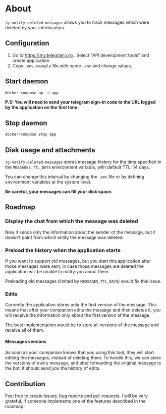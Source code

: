 # About

`tg-notify-deleted-messages` allows you to track messages which were deleted by
your interlocutors.

## Configuration

1. Go to <https://my.telegram.org> . Select "API development tools" and create application.
2. Copy `.env.example` file with name `.env` and change values.

## Start daemon

```bash
docker-compose up -d app
```

**P.S: You will need to send your telegram sign-in code to the URL logged by the application on the first time.**

## Stop daemon

```bash
docker-compose stop app
```

## Disk usage and attachments

`tg-notify-deleted-messages` stores message history for the time specified
in the `MESSAGES_TTL_DAYS` environment variable, with default TTL: 14 days.

You can change this interval by changing the `.env` file or by defining environment
variables at the system level.

**Be careful, your messages can fill your disk space.**

## Roadmap

### Display the chat from which the message was deleted

Now it sends only the information about the sender of the message, but it
doesn't point from which entity the message was deleted.

### Preload the history when the application starts

If you want to support old messages, but you start this application after those messages were sent,
in case those messages are deleted the application will be unable to notify you about them.

Preloading old messages (limited by `MESSAGES_TTL_DAYS`) would fix this issue.

### Edits

Currently the application stores only the first version of the message.
This means that after your companion edits the message and then deletes it,
you will receive the information only about the first version of the message.

The best implementation would be to store all versions of the message and receive
all of them.

#### Messages versions

As soon as your companion knows that you using this tool, they will start
editing the messages, instead of deleting them. To handle this, we can store the
versions of every message, and after forwarding the original message to the bot,
it should send you the history of edits.

## Contribution

Feel free to create issues, bug reports and pull requests. I will be very
grateful, if someone implements one of the features described in the roadmap!
